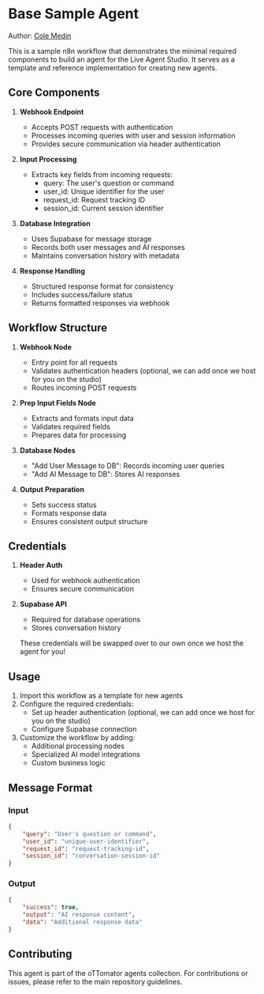 # Base Sample Agent

Author: [Cole Medin](https://www.youtube.com/@ColeMedin)

This is a sample n8n workflow that demonstrates the minimal required components to build an agent for the Live Agent Studio. It serves as a template and reference implementation for creating new agents.

## Core Components

1. **Webhook Endpoint**
   - Accepts POST requests with authentication
   - Processes incoming queries with user and session information
   - Provides secure communication via header authentication

2. **Input Processing**
   - Extracts key fields from incoming requests:
     - query: The user's question or command
     - user_id: Unique identifier for the user
     - request_id: Request tracking ID
     - session_id: Current session identifier

3. **Database Integration**
   - Uses Supabase for message storage
   - Records both user messages and AI responses
   - Maintains conversation history with metadata

4. **Response Handling**
   - Structured response format for consistency
   - Includes success/failure status
   - Returns formatted responses via webhook

## Workflow Structure

1. **Webhook Node**
   - Entry point for all requests
   - Validates authentication headers (optional, we can add once we host for you on the studio)
   - Routes incoming POST requests

2. **Prep Input Fields Node**
   - Extracts and formats input data
   - Validates required fields
   - Prepares data for processing

3. **Database Nodes**
   - "Add User Message to DB": Records incoming user queries
   - "Add AI Message to DB": Stores AI responses

4. **Output Preparation**
   - Sets success status
   - Formats response data
   - Ensures consistent output structure

## Credentials

1. **Header Auth**
   - Used for webhook authentication
   - Ensures secure communication

2. **Supabase API**
   - Required for database operations
   - Stores conversation history

   These credentials will be swapped over to our own once we host the agent for you!

## Usage

1. Import this workflow as a template for new agents
2. Configure the required credentials:
   - Set up header authentication (optional, we can add once we host for you on the studio)
   - Configure Supabase connection
3. Customize the workflow by adding:
   - Additional processing nodes
   - Specialized AI model integrations
   - Custom business logic

## Message Format

### Input
```json
{
    "query": "User's question or command",
    "user_id": "unique-user-identifier",
    "request_id": "request-tracking-id",
    "session_id": "conversation-session-id"
}
```

### Output
```json
{
    "success": true,
    "output": "AI response content",
    "data": "Additional response data"
}
```

## Contributing

This agent is part of the oTTomator agents collection. For contributions or issues, please refer to the main repository guidelines.
